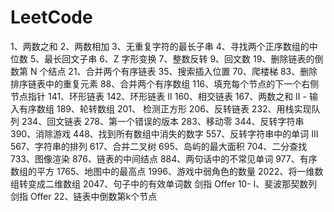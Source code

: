 # LeetCode
1、两数之和
2、两数相加
3、无重复字符的最长子串
4、寻找两个正序数组的中位数
5、最长回文子串
6、Z 字形变换
7、整数反转
9、回文数
19、删除链表的倒数第 N 个结点
21、合并两个有序链表
35、搜索插入位置
70、爬楼梯
83、删除排序链表中的重复元素
88、合并两个有序数组
116、填充每个节点的下一个右侧节点指针
141、环形链表
142、环形链表 II
160、相交链表
167、两数之和 II - 输入有序数组
189、轮转数组
201、 检测正方形
206、反转链表
232、用栈实现队列
234、回文链表
278、第一个错误的版本
283、移动零
344、反转字符串
390、消除游戏
448、找到所有数组中消失的数字
557、反转字符串中的单词 III
567、字符串的排列
617、合并二叉树
695、岛屿的最大面积
704、二分查找
733、图像渲染
876、链表的中间结点
884、两句话中的不常见单词
977、有序数组的平方
1765、地图中的最高点
1996、游戏中弱角色的数量
2022、将一维数组转变成二维数组
2047、句子中的有效单词数
剑指 Offer 10- I、斐波那契数列
剑指 Offer 22、链表中倒数第k个节点
